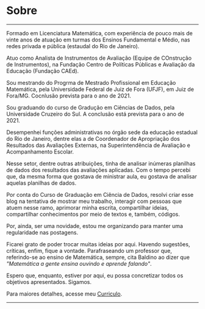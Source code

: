 # Sobre 


---

Formado em Licenciatura Matemática, com experiência de pouco mais de vinte anos de atuação em turmas dos Ensinos Fundamental e Médio, nas redes privada e pública (estaudal do Rio de Janeiro).

Atuo como Analista de Instrumentos de Avaliação (Equipe de COnstrução de Instrumentos), na Fundação Centro de Políticas Públicas e Avaliação da Educação (Fundação CAEd).

Sou mestrando do Progrma de Mestrado Profissional em Educação Matemática, pela Universidade Federal de Juiz de Fora (UFJF), em Juiz de Fora/MG. Cocnlusão prevista para o ano de 2021.

Sou graduando do curso de Gradução  em Ciências de Dados, pela Universidade Cruzeiro do Sul. A conclusão está prevista para o ano de 2021.

Desempenhei funções administrativas no órgão sede da educação estadual do Rio de Janeiro, dentre elas a de Coordenador de Apropriação dos Resultados das Avaliações Externas, na Superintendência de Avaliação e Acompanhamento Escolar.

Nesse setor, dentre outras atribuições, tinha de analisar inúmeras planilhas de dados dos resultados das avaliações aplicadas. Com o tempo percebi que, da mesma forma que gostava de ministrar aula, eu gostava de analisar aquelas planilhas de dados.


Por conta do Curso de Graduação em Ciência de Dados, resolvi criar esse blog na tentativa de mostrar meu trabalho, interagir com  pessoas que atuem nesse ramo, aprimorar minha escrita, compartilhar ideias, compartilhar conhecimentos por meio de textos e, também, códigos.

Por, ainda, ser uma novidade, estou me organizando para manter uma regularidade nas postagens.

Ficarei grato de poder trocar muitas ideias por aqui. Havendo sugestões, críticas, enfim, fique a vontade. Parafraseando um professor que, referindo-se ao ensino de Matemática, sempre, cita Baldino ao dizer que *"Matemática a gente ensina ouvindo e aprende falando"*.

Espero que, enquanto, estiver por aqui, eu possa concretizar todos os objetivos apresentados.
Sigamos.

Para maiores detalhes, acesse meu <a href="https://wsoaresjr.github.io/curriculo/curriculo_wsoares.html" target="_blank">Curriculo</a>.

---



  
   

   

    


